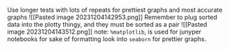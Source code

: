 Use longer tests with lots of repeats for prettiest graphs and most accurate graphs
![[Pasted image 20231204142953.png]]
Remember to plug sorted data into the plotty thingy, and they must be sorted as a pair
![[Pasted image 20231204143512.png]]
note: `%matplotlib`, is used for junyper notebooks for sake of formatting
look into `seaborn` for prettier graphs.
